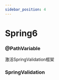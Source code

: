 ```yaml
---
sidebar_position: 4
---
```


# Spring6

### @PathVariable

激活SpringValidation框架

### SpringValidation



